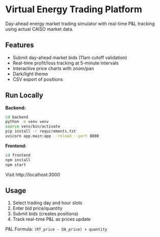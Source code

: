# Virtual Energy Trading Platform

Day-ahead energy market trading simulator with real-time P&L tracking using actual CAISO market data.

## Features

- Submit day-ahead market bids (11am cutoff validation)
- Real-time profit/loss tracking at 5-minute intervals  
- Interactive price charts with zoom/pan
- Dark/light theme
- CSV export of positions

## Run Locally

**Backend:**
```bash
cd backend
python -m venv venv
source venv/bin/activate
pip install -r requirements.txt
uvicorn app.main:app --reload --port 8000
```

**Frontend:**
```bash
cd frontend  
npm install
npm start
```

Visit http://localhost:3000

## Usage

1. Select trading day and hour slots
2. Enter bid price/quantity 
3. Submit bids (creates positions)
4. Track real-time P&L as prices update

P&L Formula: `(RT_price - DA_price) × quantity`